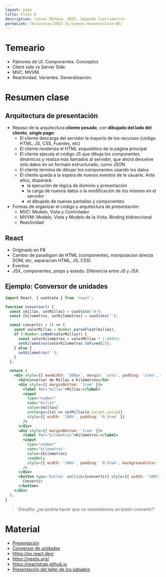 ```yaml
---
layout: page
title: Clase 6
description: Jueves Mañana, 2025, Segundo Cuatrimestre
permalink: /bitacoras/2025-2c/jueves-manana/clase-06/
---
```


# Temeario

 * Patrones de UI. Componentes. Conceptos
 * Client side vs Server Side.
 * MVC. MVVM.
 * Reactividad. Variantes. Generalizacion.

# Resumen clase

## Arquitectura de presentación

  * Repaso de la arquitectura **cliente pesado**, con **dibujado del lado del cliente**, **_single page_**:
    * El cliente descarga del servidor la mayoría de los recursos (código HTML, JS, CSS, Fuentes, etc)
    * El cliente renderiza el HTML _esquelético_ de la página principal
    * El cliente ejecuta el código JS que dibuja los componentes dinámicos y realiza más llamados al servidor, que ahora devuelve sólo datos en un formato estructurado, como JSON
    * El cliente termina de dibujar los componentes usando los datos
    * El cliente queda a la espera de nuevos eventos de le usuarie. Ante ellos, disparará:
      * la ejecución de lógica de dominio y presentación
      * la carga de nuevos datos o la modificación de los mismos en el servidor
      * el dibujado de nuevas pantallas y componentes
  * Formas de organizar el código y arquitectura de presentación:
    * MVC: Modelo, Vista y Controlador
    * MVVM: Modelo, Vista y Modelo de la Vista. Binding bidireccional
    * Reactividad

## React

  * Originado en FB
  * Cambio de paradigam de HTML (componentes, manipulacion directa DOM, etc, separacion HTML, JS, CSS)
  * Eventos
  * JSX, componentes, props y estado. Diferencia entre JS y JSX.

## Ejemplo: Conversor de unidades

```jsx
import React, { useState } from 'react';

function Conversor() {
  const [millas, setMillas] = useState('0');
  const [kilometros, setKilometros] = useState('');

  const convertir = () => {
    const valorMillas = Number.parseFloat(millas);
    if (!Number.isNaN(valorMillas)) {
      const valorKilometros = valorMillas * 1.60934;
      setKilometros(valorKilometros.toFixed(2));
    } else {
      setKilometros('');
    }
  };

  return (
    <div style={{ maxWidth: '300px', margin: 'auto', padding: '1rem', fontFamily: 'sans-serif' }}>
      <h2>Conversor de Millas a Kilómetros</h2>
      <div style={{ marginBottom: '1rem' }}>
        <label for="millas">Millas:</label>
        <input
          type="number"
          name="millas"
          value={millas}
          onChange={(e) => setMillas(e.target.value)}
          style={{ width: '100%', padding: '0.5rem' }}
        />
      </div>
      <div style={{ marginBottom: '1rem' }}>
        <label for="kilometros">Kilómetros:</label>
        <input
          type="number"
          name="kilometros"
          value={kilometros}
          readOnly
          style={{ width: '100%', padding: '0.5rem', backgroundColor: '#f0f0f0' }}
        />
      </div>
      <button type='button' onClick={convertir} style={{ width: '100%', padding: '0.5rem' }}>
        Convertir
      </button>
    </div>
  );
}
```

> :Desafío: ¿se podría hacer que no necesitemos un botón convertir?


# Material


* [Presentación](https://docs.google.com/presentation/d/1yd7Ka-z70T0T4OTkLveB7p6agyDaEyyiZOHBQVlhtuM/edit?slide=id.p#slide=id.p)
* [Conversor de unidades](https://github.com/ddso-utn/conversor-milllas)
* https://es.react.dev/
* https://nextjs.org/
* https://reactstrap.github.io
* [Presentación del taller de los sábados](https://docs.google.com/presentation/d/1s27zmMTMqj4xtfOH8cdsq3t0VBU5xIhzc5YdHN_fXEw/edit?slide=id.p1#slide=id.p1)